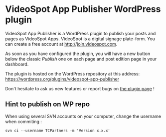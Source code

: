 # VideoSpot App Publisher WordPress plugin

VideoSpot App Publisher is a WordPress plugin to publish your posts and pages as VideoSpot Apps. VideoSpot is a digital signage plate-form. You can create a free account at <http://join.videospot.com>.

As soon as you have configured the plugin, you will have a new button below the classic *Publish* one on each page and post edition page in your dashboard.

The plugin is hosted on the WordPress repository at this address: <https://wordpress.org/plugins/videospot-app-publisher>

Don't hesitate to ask us new features or report bugs on [the plugin page](https://wordpress.org/support/plugin/videospot-app-publisher/) !

## Hint to publish on WP repo

When using several SVN accounts on your computer, change the username when commiting :

```
svn ci --username TCPartners -m 'Version x.x.x'
```

